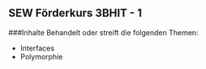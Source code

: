 ## SEW Förderkurs 3BHIT - 1
###Inhalte
Behandelt oder streift die folgenden Themen:
* Interfaces
* Polymorphie
